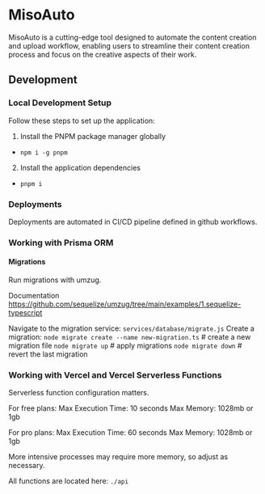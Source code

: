 # MisoAuto

MisoAuto is a cutting-edge tool designed to automate the content creation and upload workflow, enabling users to streamline their content creation process and focus on the creative aspects of their work.

## Development

### Local Development Setup

Follow these steps to set up the application:

1. Install the PNPM package manager globally

- `npm i -g pnpm`

2. Install the application dependencies

- `pnpm i`

### Deployments

Deployments are automated in CI/CD pipeline defined in github workflows.

### Working with Prisma ORM

#### Migrations

Run migrations with umzug.

Documentation https://github.com/sequelize/umzug/tree/main/examples/1.sequelize-typescript

Navigate to the migration service: `services/database/migrate.js`
Create a migration: `node migrate create --name new-migration.ts` # create a new migration file
`node migrate up` # apply migrations
`node migrate down` # revert the last migration

### Working with Vercel and Vercel Serverless Functions

Serverless function configuration matters.

For free plans:
Max Execution Time: 10 seconds
Max Memory: 1028mb or 1gb

For pro plans:
Max Execution Time: 60 seconds
Max Memory: 1028mb or 1gb

More intensive processes may require more memory, so adjust as necessary.

All functions are located here: `./api`
